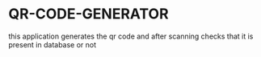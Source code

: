 # QR-CODE-GENERATOR
this application generates the qr code and after scanning checks that it is present in database or not
